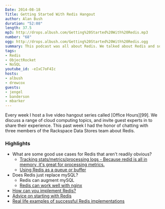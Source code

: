 ```yaml
---
Date: 2014-08-18
Title: Getting Started With Redis Hangout
author: Alan Bush
duration: "52:08"
length: 37.5
mp3: http://drops.albush.com/Getting%20Started%20With%20Redis.mp3
number: "68"
ogg: http://drops.albush.com/Getting%20Started%20With%20Redis.ogg
summary: This podcast was all about Redis. We talked about Redis and some other stuff.
tags:
- Redis
- ObjectRocket
- NoSQL
youtube_id: -eIxC7oF4Ic
hosts:
- albush
- drewcox
guests:
- jengel
- banderson
- mbarker
---
```


Every week I host a live video hangout series called [Office Hours][99]. We discuss a range of cloud computing topics, and invite guest experts in to share their experience. This past week I had the honor of chatting with three members of the Rackspace Data Stores team about Redis.

<!--more-->

### Highlights

* What are some good use cases for Redis that aren't readily obvious?
    * [Tracking stats/metrics/processing logs - Because redid is all in memory, it's great for processing metrics.][1]
    * [Using Redis as a queue or buffer][2]
* Does Redis just replace mySQL?
    * Redis can augment mySQL
    * [Redis can work well with nginx][3]
* [How can you implement Redis?][4]
* [Advice on starting with Redis][5]
* [Real life examples of successful Redis implementations][6]


[1]: http://youtu.be/-eIxC7oF4Ic?t=6m28s
[2]: http://youtu.be/-eIxC7oF4Ic?t=8m37s
[3]: http://youtu.be/-eIxC7oF4Ic?t=23m24s
[4]: http://youtu.be/-eIxC7oF4Ic?t=26m7s
[5]: http://youtu.be/-eIxC7oF4Ic?t=31m4s
[6]: http://youtu.be/-eIxC7oF4Ic?t=43m37s
